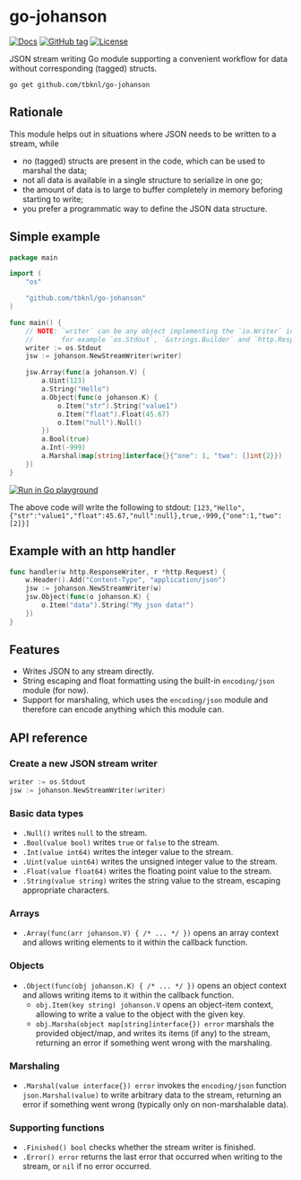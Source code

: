 go-johanson
===========
[![Docs](https://godoc.org/github.com/tbknl/go-johanson?status.svg)](http://pkg.go.dev/github.com/tbknl/go-johanson)
[![GitHub tag](https://img.shields.io/github/tag/tbknl/go-johanson)](https://github.com/tbknl/go-johanson/releases/?include_prereleases&sort=semver "View GitHub releases")
[![License](https://img.shields.io/badge/License-BSD-blue)](./LICENSE)

JSON stream writing Go module supporting a convenient workflow for data without corresponding (tagged) structs.

```shell
go get github.com/tbknl/go-johanson
```

## Rationale

This module helps out in situations where JSON needs to be written to a stream, while
* no (tagged) structs are present in the code, which can be used to marshal the data;
* not all data is available in a single structure to serialize in one go;
* the amount of data is to large to buffer completely in memory beforing starting to write;
* you prefer a programmatic way to define the JSON data structure.

## Simple example
```go
package main

import (
	"os"

	"github.com/tbknl/go-johanson"
)

func main() {
	// NOTE: `writer` can be any object implementing the `io.Writer` interface,
	//       for example `os.Stdout`, `&strings.Builder` and `http.ResponseWriter`.
	writer := os.Stdout
	jsw := johanson.NewStreamWriter(writer)

	jsw.Array(func(a johanson.V) {
		a.Uint(123)
		a.String("Hello")
		a.Object(func(o johanson.K) {
			o.Item("str").String("value1")
			o.Item("float").Float(45.67)
			o.Item("null").Null()
		})
		a.Bool(true)
		a.Int(-999)
		a.Marshal(map[string]interface{}{"one": 1, "two": []int{2}})
	})
}
```
[![Run in Go playground](https://img.shields.io/badge/Run%20in%20Go%20playground-20B2AA?style=for-the-badge)](https://goplay.tools/snippet/gQ4wMp0pQ6p)

The above code will write the following to stdout: `[123,"Hello",{"str":"value1","float":45.67,"null":null},true,-999,{"one":1,"two":[2]}]`

## Example with an http handler
```go
func handler(w http.ResponseWriter, r *http.Request) {
    w.Header().Add("Content-Type", "application/json")
    jsw := johanson.NewStreamWriter(w)
    jsw.Object(func(o johanson.K) {
        o.Item("data").String("My json data!")
    })
}
```

## Features

* Writes JSON to any stream directly.
* String escaping and float formatting using the built-in `encoding/json` module (for now).
* Support for marshaling, which uses the `encoding/json` module and therefore can encode anything which this module can.

## API reference

### Create a new JSON stream writer

```go
writer := os.Stdout
jsw := johanson.NewStreamWriter(writer)
```

### Basic data types

* `.Null()` writes `null` to the stream.
* `.Bool(value bool)` writes `true` or `false` to the stream.
* `.Int(value int64)` writes the integer value to the stream.
* `.Uint(value uint64)` writes the unsigned integer value to the stream.
* `.Float(value float64)` writes the floating point value to the stream.
* `.String(value string)` writes the string value to the stream, escaping appropriate characters.

### Arrays

* `.Array(func(arr johanson.V) { /* ... */ })` opens an array context and allows writing elements to it within the callback function.

### Objects

* `.Object(func(obj johanson.K) { /* ... */ })` opens an object context and allows writing items to it within the callback function.
    * `obj.Item(key string) johanson.V` opens an object-item context, allowing to write a value to the object with the given key.
    * `obj.Marsha(object map[string]interface{}) error` marshals the provided object/map, and writes its items (if any) to the stream, returning an error if something went wrong with the marshaling.

### Marshaling

* `.Marshal(value interface{}) error` invokes the `encoding/json` function `json.Marshal(value)` to write arbitrary data to the stream, returning an error if something went wrong (typically only on non-marshalable data).

### Supporting functions

* `.Finished() bool` checks whether the stream writer is finished.
* `.Error() error` returns the last error that occurred when writing to the stream, or `nil` if no error occurred.

